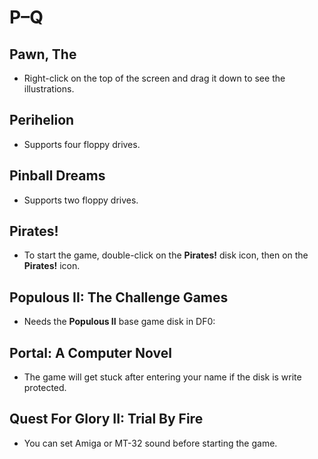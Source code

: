 # P–Q

## Pawn, The

- Right-click on the top of the screen and drag it down to see the
  illustrations.


## Perihelion

- Supports four floppy drives.


## Pinball Dreams

- Supports two floppy drives.


## Pirates!

- To start the game, double-click on the **Pirates!** disk icon, then on the
  **Pirates!** icon.


## Populous II: The Challenge Games

- Needs the **Populous II** base game disk in DF0:


## Portal: A Computer Novel

- The game will get stuck after entering your name if the disk is write
  protected.


## Quest For Glory II: Trial By Fire

- You can set Amiga or MT-32 sound before starting the game.
